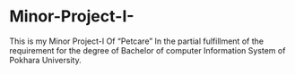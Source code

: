 # Minor-Project-I-
This is my Minor Project-I Of “Petcare” In the partial fulfillment of the requirement for the degree of Bachelor of computer Information System of Pokhara University.
